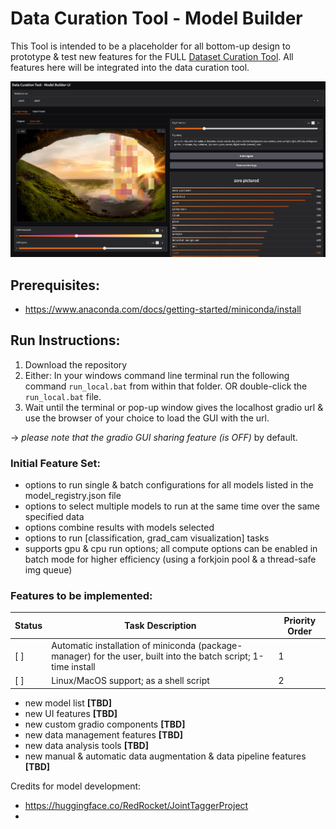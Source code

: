 # Data Curation Tool - Model Builder

This Tool is intended to be a placeholder for all bottom-up design to prototype & test new features for the FULL [Dataset Curation Tool](https://github.com/x-CK-x/Dataset-Curation-Tool).
All features here will be integrated into the data curation tool.

![](https://github.com/x-CK-x/Model-Builder-DCT/blob/936dd6d88d2a7e373c4bdd831e6466936872e0ac/GUI_imgs/version_1_gui.png)

## Prerequisites:

- https://www.anaconda.com/docs/getting-started/miniconda/install

## Run Instructions:

1) Download the repository
2) Either: In your windows command line terminal run the following command ``run_local.bat`` from within that folder. OR double-click the ``run_local.bat`` file.
3) Wait until the terminal or pop-up window gives the localhost gradio url & use the browser of your choice to load the GUI with the url.

-> *please note that the gradio GUI sharing feature (is OFF)* by default.

### Initial Feature Set:

- options to run single & batch configurations for all models listed in the model_registry.json file
- options to select multiple models to run at the same time over the same specified data
- options combine results with models selected
- options to run [classification, grad_cam visualization] tasks
- supports gpu & cpu run options; all compute options can be enabled in batch mode for higher efficiency (using a forkjoin pool & a thread-safe img queue)

### Features to be implemented:

| Status | Task Description | Priority Order |
|---|---|---|
| [ ] | Automatic installation of miniconda (package-manager) for the user, built into the batch script; 1-time install | 1 |
| [ ] | Linux/MacOS support; as a shell script | 2 |

- new model list **[TBD]**
- new UI features **[TBD]**
- new custom gradio components **[TBD]**
- new data management features **[TBD]**
- new data analysis tools **[TBD]**
- new manual & automatic data augmentation & data pipeline features **[TBD]**

Credits for model development:
- https://huggingface.co/RedRocket/JointTaggerProject
- 
